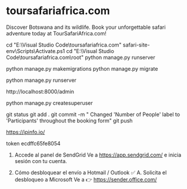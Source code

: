 # toursafariafrica.com
Discover Botswana and its wildlife. Book your unforgettable safari adventure today at TourSafariAfrica.com!


cd "E:\Visual Studio Code\toursafariafrica.com"
safari-site-env\Scripts\Activate.ps1
cd "E:\Visual Studio Code\toursafariafrica.com\root"
python manage.py runserver

 
python manage.py makemigrations
python manage.py migrate


python manage.py runserver

http://localhost:8000/admin


<!--

-->




python manage.py createsuperuser




git status
git add .
git commit -m " Changed 'Number of People' label to 'Participants' throughout the booking form"
git push



https://ipinfo.io/

token
ecdffc65fe8054



1. Accede al panel de SendGrid
Ve a https://app.sendgrid.com/ e inicia sesión con tu cuenta.


2. Cómo desbloquear el envío a Hotmail / Outlook
✅ A. Solicita el desbloqueo a Microsoft
Ve a 👉 https://sender.office.com/


